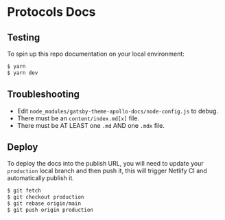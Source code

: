 # Protocols Docs

## Testing

To spin up this repo documentation on your local environment:

```bash
$ yarn
$ yarn dev
```

## Troubleshooting

- Edit `node_modules/gatsby-theme-apollo-docs/node-config.js` to debug.
- There must be an `content/index.md[x]` file.
- There must be AT LEAST one `.md` AND one `.mdx` file.

## Deploy

To deploy the docs into the publish URL, you will need to update your `production` local branch and then push it, this will trigger Netlify CI and automatically publish it.

```bash
$ git fetch
$ git checkout production
$ git rebase origin/main
$ git push origin production
```
